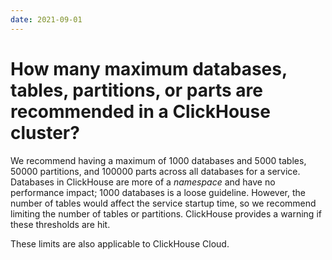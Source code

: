 ```yaml
---
date: 2021-09-01
---
```


# How many maximum databases, tables, partitions, or parts are recommended in a ClickHouse cluster?

We recommend having a maximum of 1000 databases and 5000 tables, 50000 partitions, and 100000 parts across all databases for a service. Databases in ClickHouse are more of a _namespace_ and have no performance impact; 1000 databases is a loose guideline. However, the number of tables would affect the service startup time, so we recommend limiting the number of tables or partitions. ClickHouse provides a warning if these thresholds are hit. 

These limits are also applicable to ClickHouse Cloud.
